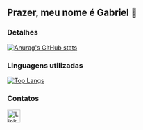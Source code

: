 ## Prazer, meu nome é Gabriel 👋


### Detalhes

[![Anurag's GitHub stats](https://github-readme-stats.vercel.app/api?username=gabrielwsb&show_icons=true&theme=dark)](https://github.com/anuraghazra/github-readme-stats)

### Linguagens utilizadas

[![Top Langs](https://github-readme-stats.vercel.app/api/top-langs/?username=gabrielwsb&layout=compact)](https://github.com/anuraghazra/github-readme-stats)

### Contatos

[<img src='https://img.shields.io/badge/LinkedIn-0077B5?style=for-the-badge&logo=linkedin&logoColor=white' alt='Linkedin' height='30'>](https://www.linkedin.com/in/gabriel-bicudo-dados)
